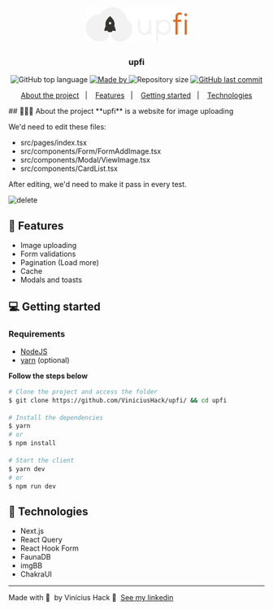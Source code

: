 <h1 align="center">
	<img alt="Logo" src="https://github.com/ViniciusHack/upfi/blob/master/public/logo.svg" width="200px" />
</h1>

<h3 align="center">
  upfi
</h3>
<p align="center">
  <img alt="GitHub top language" src="https://img.shields.io/github/languages/top/ViniciusHack/upfi">
  <a href="https://www.linkedin.com/in/ViniciusHack/">
    <img alt="Made by" src="https://img.shields.io/badge/made%20by-Vinícius%20Hack-gree">
  </a>
  
  <img alt="Repository size" src="https://img.shields.io/github/repo-size/ViniciusHack/upfi">
  
  <a href="https://github.com/ViniciusHack/upfi/commits/master">
    <img alt="GitHub last commit" src="https://img.shields.io/github/last-commit/ViniciusHack/upfi">
  </a>
</p>

<p align="center">
  <a href="#-about-the-project">About the project</a>&nbsp;&nbsp;&nbsp;|&nbsp;&nbsp;&nbsp;
  <a href="#-features">Features</a>&nbsp;&nbsp;&nbsp;|&nbsp;&nbsp;&nbsp;
  <a href="#-getting-started">Getting started</a>&nbsp;&nbsp;&nbsp;|&nbsp;&nbsp;&nbsp;
  <a href="#-technologies">Technologies</a>
</p>
## 👨🏻‍💻 About the project
**upfi** is a website for image uploading

We'd need to edit these files:
- src/pages/index.tsx
- src/components/Form/FormAddImage.tsx
- src/components/Modal/ViewImage.tsx
- src/components/CardList.tsx

After editing, we'd need to make it pass in every test.

![delete](https://user-images.githubusercontent.com/60555584/168455448-aacd9b2e-c5ec-4b9b-a38f-38d0aba7a7e8.gif)

## 🔨 Features
- Image uploading
- Form validations
- Pagination (Load more)
- Cache
- Modals and toasts

## 💻 Getting started

### Requirements

- <a href="https://nodejs.org/en/">NodeJS</a>
- <a href="https://classic.yarnpkg.com/lang/en/docs/install/">yarn</a> (optional)

**Follow the steps below**

```bash
# Clone the project and access the folder
$ git clone https://github.com/ViniciusHack/upfi/ && cd upfi

# Install the dependencies
$ yarn
# or
$ npm install

# Start the client
$ yarn dev
# or
$ npm run dev
```

## 🔧 Technologies
- Next.js
- React Query
- React Hook Form
- FaunaDB
- imgBB
- ChakraUI

---

Made with 💜 &nbsp;by Vinícius Hack 👋 &nbsp;[See my linkedin](https://www.linkedin.com/in/viniciushack/)
